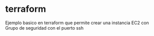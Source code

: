 # terraform
Ejemplo basico en terraform que permite crear una instancia EC2 con Grupo de seguridad con el puerto ssh
